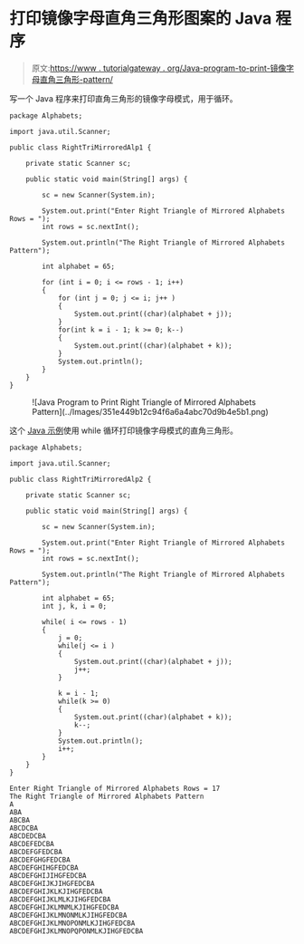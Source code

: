 # 打印镜像字母直角三角形图案的 Java 程序

> 原文:[https://www . tutorialgateway . org/Java-program-to-print-镜像字母直角三角形-pattern/](https://www.tutorialgateway.org/java-program-to-print-right-triangle-of-mirrored-alphabets-pattern/)

写一个 Java 程序来打印直角三角形的镜像字母模式，用于循环。

```
package Alphabets;

import java.util.Scanner;

public class RightTriMirroredAlp1 {

	private static Scanner sc;

	public static void main(String[] args) {

		sc = new Scanner(System.in);	

		System.out.print("Enter Right Triangle of Mirrored Alphabets Rows = ");
		int rows = sc.nextInt();

		System.out.println("The Right Triangle of Mirrored Alphabets Pattern");

		int alphabet = 65;

		for (int i = 0; i <= rows - 1; i++) 
		{
			for (int j = 0; j <= i; j++ ) 	
			{
				System.out.print((char)(alphabet + j));
			}
			for(int k = i - 1; k >= 0; k--)
			{
				System.out.print((char)(alphabet + k));
			}
			System.out.println();
		}
	}
}
```

<figure class="wp-block-image size-large">![Java Program to Print Right Triangle of Mirrored Alphabets Pattern](../Images/351e449b12c94f6a6a4abc70d9b4e5b1.png)</figure>

这个 [Java 示例](https://www.tutorialgateway.org/learn-java-programs/)使用 while 循环打印镜像字母模式的直角三角形。

```
package Alphabets;

import java.util.Scanner;

public class RightTriMirroredAlp2 {

	private static Scanner sc;

	public static void main(String[] args) {

		sc = new Scanner(System.in);	

		System.out.print("Enter Right Triangle of Mirrored Alphabets Rows = ");
		int rows = sc.nextInt();

		System.out.println("The Right Triangle of Mirrored Alphabets Pattern");

		int alphabet = 65;
		int j, k, i = 0;

		while( i <= rows - 1) 
		{
			j = 0;
			while(j <= i ) 	
			{
				System.out.print((char)(alphabet + j));
				j++;
			}

			k = i - 1;
			while(k >= 0)
			{
				System.out.print((char)(alphabet + k));
				k--;
			}
			System.out.println();
			i++;
		}
	}
}
```

```
Enter Right Triangle of Mirrored Alphabets Rows = 17
The Right Triangle of Mirrored Alphabets Pattern
A
ABA
ABCBA
ABCDCBA
ABCDEDCBA
ABCDEFEDCBA
ABCDEFGFEDCBA
ABCDEFGHGFEDCBA
ABCDEFGHIHGFEDCBA
ABCDEFGHIJIHGFEDCBA
ABCDEFGHIJKJIHGFEDCBA
ABCDEFGHIJKLKJIHGFEDCBA
ABCDEFGHIJKLMLKJIHGFEDCBA
ABCDEFGHIJKLMNMLKJIHGFEDCBA
ABCDEFGHIJKLMNONMLKJIHGFEDCBA
ABCDEFGHIJKLMNOPONMLKJIHGFEDCBA
ABCDEFGHIJKLMNOPQPONMLKJIHGFEDCBA
```